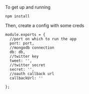 To get up and running 

```
npm install
```

Then, create a config with some creds
```
module.exports = {
  //port on which to run the app
  port: port,
  //mongodb connection
  db: db,
  //twitter key
  tweet: '',
  //twitter secret
  secret: '',
  //oauth callback url
  callbackUrl: ''

};


```

